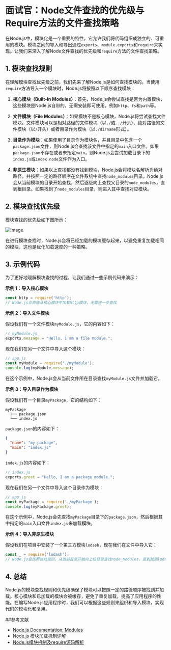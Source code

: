 # 面试官：Node文件查找的优先级与Require方法的文件查找策略

在Node.js中，模块化是一个重要的特性，它允许我们将代码组织成独立的、可重用的模块。模块之间的导入和导出通过`exports`、`module.exports`和`require`来实现。让我们来深入了解Node文件查找的优先级和`require`方法的文件查找策略。

## 1. 模块查找规则

在理解模块查找优先级之前，我们先来了解Node.js是如何查找模块的。当使用`require`方法导入一个模块时，Node.js将按照以下顺序查找模块：

1. **核心模块（Built-in Modules）**：首先，Node.js会尝试查找是否为内置模块，这些模块是Node.js自带的，无需安装即可使用，例如`http`、`fs`和`path`等。

2. **文件模块（File Modules）**：如果模块不是核心模块，Node.js将尝试查找文件模块。文件模块可以是相对路径的文件模块（以`./`或`../`开头）、绝对路径的文件模块（以`/`开头）或者目录作为模块（以`./dirname`形式）。

3. **目录作为模块**：如果使用了目录作为模块名，并且目录中包含一个`package.json`文件，则Node.js会查找该文件中指定的`main`入口文件。如果`package.json`不存在或者未指定`main`，则Node.js会尝试加载目录下的`index.js`或`index.node`文件作为入口。

4. **非原生模块**：如果以上查找都没有找到模块，Node.js会将模块名解析为绝对路径，并按照一定的路径顺序在文件系统中查找`node_modules`目录。Node.js会从当前模块的目录开始查找，然后逐级向上查找父目录的`node_modules`，直到根目录。如果找到了`node_modules`目录，则进入其中查找对应模块。

## 2. 模块查找优先级

模块查找的优先级如下图所示：

![image](https://github.com/linwu-hi/code-interview/assets/137023716/0c290dd4-ecf9-4ceb-b9d8-c64de390a7c9)

在进行模块查找时，Node.js会将已经加载的模块缓存起来，以避免重复加载相同的模块，这也是优化加载速度的一种策略。

## 3. 示例代码

为了更好地理解模块查找的过程，让我们通过一些示例代码来演示：

**示例 1：导入核心模块**

```javascript
const http = require('http');
// Node.js会直接从核心模块中加载http模块，无需进一步查找
```

**示例 2：导入文件模块**

假设我们有一个文件模块`myModule.js`，它的内容如下：

```javascript
// myModule.js
exports.message = "Hello, I am a file module.";
```

现在我们在另一个文件中导入这个模块：

```javascript
// app.js
const myModule = require('./myModule');
console.log(myModule.message);
```

在这个示例中，Node.js会从当前文件所在目录查找`myModule.js`文件并加载它。

**示例 3：导入目录作为模块**

假设我们有一个目录`myPackage`，它的结构如下：

```
myPackage
  ├── package.json
  └── index.js
```

`package.json`的内容如下：

```json
{
  "name": "my-package",
  "main": "index.js"
}
```

`index.js`的内容如下：

```javascript
// index.js
exports.greet = "Hello, I am a package module.";
```

现在我们在另一个文件中导入这个目录作为模块：

```javascript
// app.js
const myPackage = require('./myPackage');
console.log(myPackage.greet);
```

在这个示例中，Node.js会先查找`myPackage`目录下的`package.json`，然后根据其中指定的`main`入口文件`index.js`来加载模块。

**示例 4：导入非原生模块**

假设我们在项目中安装了一个第三方模块`lodash`，现在我们在文件中导入它：

```javascript
const _ = require('lodash');
// Node.js会按照查找规则，从当前目录开始向上级目录查找node_modules，直到找到lodash模块
```

## 4. 总结

Node.js的模块查找规则和优先级确保了模块可以按照一定的路径顺序被找到并加载。核心模块和已加载的模块会被缓存，避免了重复加载，提高了应用程序的性能。在编写Node.js应用程序时，我们可以根据这些规则来组织和导入模块，实现代码的模块化和复用。

##参考文献

- [Node.js Documentation: Modules](http://nodejs.cn/api/modules.html#modules_file_modules)
- [Node.js 模块加载机制详解](https://blog.csdn.net/qq_36801250/article/details/106352686)
- [Node.js模块机制及require源码解析](https://www.cnblogs.com/samve/p/10805908.html)